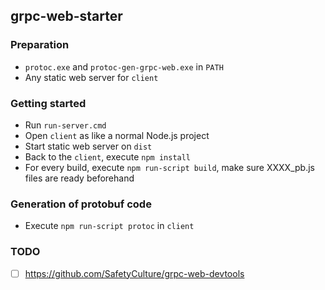 ## grpc-web-starter

### Preparation
* `protoc.exe` and `protoc-gen-grpc-web.exe` in `PATH`
* Any static web server for `client`

### Getting started
* Run `run-server.cmd`
* Open `client` as like a normal Node.js project
* Start static web server on `dist`
* Back to the `client`, execute `npm install`
* For every build, execute `npm run-script build`, make sure XXXX_pb.js files are ready beforehand

### Generation of protobuf code
* Execute `npm run-script protoc` in `client`

### TODO
- [ ] https://github.com/SafetyCulture/grpc-web-devtools
